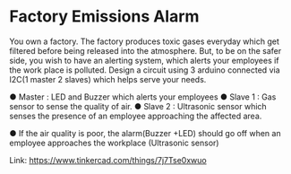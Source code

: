 # Factory Emissions Alarm
You own a factory. The factory produces toxic gases everyday which get filtered
before being released into the
atmosphere. But, to be on the safer side,
you wish to have an alerting system,
which alerts your employees if the work
place is polluted.
Design a circuit using 3 arduino
connected via I2C(1 master 2 slaves)
which helps serve your needs.

 ● Master : LED and Buzzer which alerts your employees
 ● Slave 1 : Gas sensor to sense the quality of air.
 ● Slave 2 : Ultrasonic sensor which senses the presence of an employee
approaching the affected area.

● If the air quality is poor, the alarm(Buzzer +LED) should go off when an
employee approaches the workplace (Ultrasonic sensor)

Link: https://www.tinkercad.com/things/7j7Tse0xwuo
